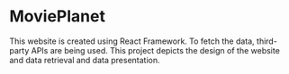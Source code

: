 # MoviePlanet

This website is created using React Framework. To fetch the data, third-party APIs are being used. This project depicts the design of the website and data retrieval and data presentation.
